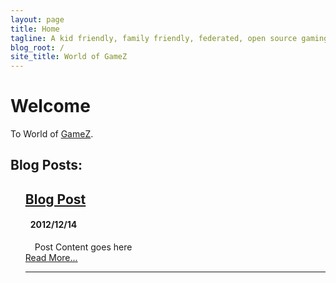 ```yaml
---
layout: page
title: Home
tagline: A kid friendly, family friendly, federated, open source gaming platform
blog_root: /
site_title: World of GameZ
---
```


# Welcome

To World of [GameZ](https://github.com/worldofgamez).

## Blog Posts:

<ul class="posts" style="list-style: none" data-lift="blog.posts?max=15">
    <li data-post="item"><h2><a data-post="link" href="#">Blog Post</a></h2>
    	<h4 style="padding-left: 8px;"><span data-post="date">2012/12/14</span> </h4>
    	<div style="padding-left: 15px;" data-post="shortcontent">
			Post Content goes here
    </div>
	<div data-post="more"><a href="#">Read More...</a></div>
    <hr>
    </li>
</ul>
